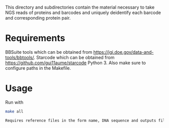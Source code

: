 This directory and subdirectories contain the material necessary to take NGS reads of proteins and barcodes and uniquely deidentify each barcode and corresponding protein pair. 

# Requirements

BBSuite tools which can be obtained from https://jgi.doe.gov/data-and-tools/bbtools/.
Starcode which can be obtained from https://github.com/gui11aume/starcode
Python 3. 
Also make sure to configure paths in the Makefile.

# Usage

Run with

```bash
make all

Requires reference files in the form name, DNA sequence and outputs files in the form X-hybrid protein,  Y-hybrid protein, barcode.

